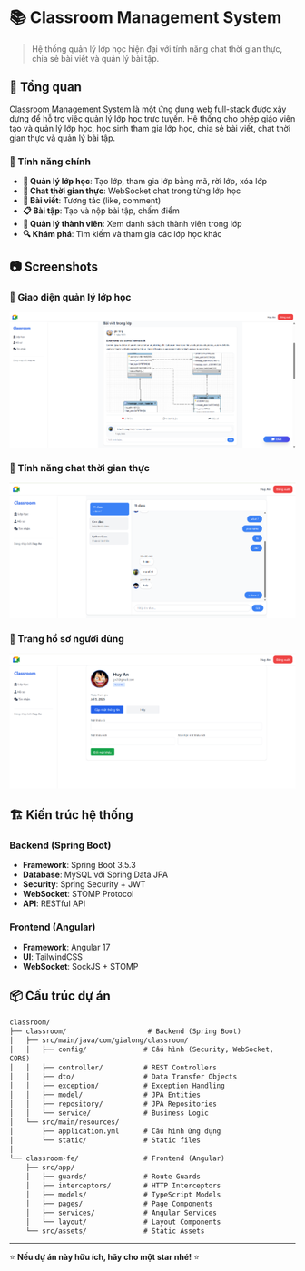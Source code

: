 # 📚 Classroom Management System

> Hệ thống quản lý lớp học hiện đại với tính năng chat thời gian thực, chia sẻ bài viết và quản lý bài tập.

## 🌟 Tổng quan

Classroom Management System là một ứng dụng web full-stack được xây dựng để hỗ trợ việc quản lý lớp học trực tuyến. Hệ thống cho phép giáo viên tạo và quản lý lớp học, học sinh tham gia lớp học, chia sẻ bài viết, chat thời gian thực và quản lý bài tập.

### 🎯 Tính năng chính

- **🏫 Quản lý lớp học**: Tạo lớp, tham gia lớp bằng mã, rời lớp, xóa lớp
- **💬 Chat thời gian thực**: WebSocket chat trong từng lớp học
- **📝 Bài viết**: Tương tác (like, comment)
- **📋 Bài tập**: Tạo và nộp bài tập, chấm điểm
- **👥 Quản lý thành viên**: Xem danh sách thành viên trong lớp
- **🔍 Khám phá**: Tìm kiếm và tham gia các lớp học khác

## 📷 Screenshots

### 🏫 Giao diện quản lý lớp học
![Classroom Management Interface](docs/classroom.png)

### 💬 Tính năng chat thời gian thực  
![Real-time Chat Feature](docs/chat.png)

### 👤 Trang hồ sơ người dùng
![User Profile Page](docs/profile.png)

## 🏗️ Kiến trúc hệ thống

### Backend (Spring Boot)
- **Framework**: Spring Boot 3.5.3
- **Database**: MySQL với Spring Data JPA
- **Security**: Spring Security + JWT
- **WebSocket**: STOMP Protocol
- **API**: RESTful API

### Frontend (Angular)
- **Framework**: Angular 17
- **UI**: TailwindCSS
- **WebSocket**: SockJS + STOMP

## 📦 Cấu trúc dự án

```
classroom/
├── classroom/                    # Backend (Spring Boot)
│   ├── src/main/java/com/gialong/classroom/
│   │   ├── config/              # Cấu hình (Security, WebSocket, CORS)
│   │   ├── controller/          # REST Controllers
│   │   ├── dto/                 # Data Transfer Objects
│   │   ├── exception/           # Exception Handling
│   │   ├── model/               # JPA Entities
│   │   ├── repository/          # JPA Repositories
│   │   └── service/             # Business Logic
│   └── src/main/resources/
│       ├── application.yml      # Cấu hình ứng dụng
│       └── static/              # Static files
│
└── classroom-fe/                # Frontend (Angular)
    ├── src/app/
    │   ├── guards/              # Route Guards
    │   ├── interceptors/        # HTTP Interceptors
    │   ├── models/              # TypeScript Models
    │   ├── pages/               # Page Components
    │   ├── services/            # Angular Services
    │   └── layout/              # Layout Components
    └── src/assets/              # Static Assets
```



---
⭐ **Nếu dự án này hữu ích, hãy cho một star nhé!** ⭐

